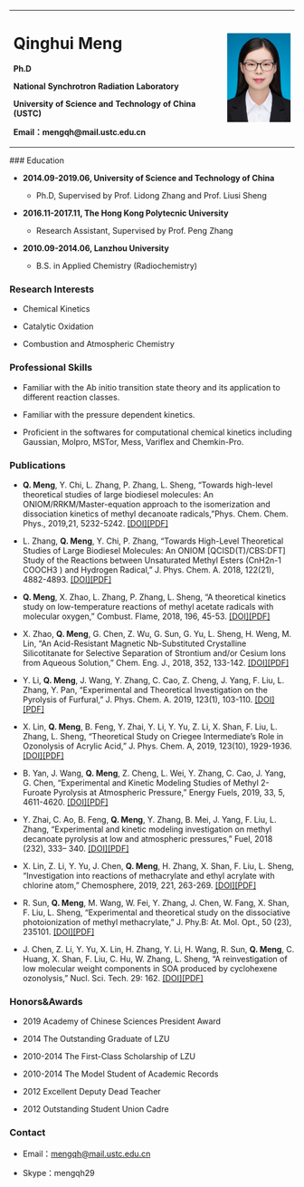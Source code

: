 <div>
<table border="0">
  <tr>
    <td>
      <h1>Qinghui Meng</h1>
      <p><b>Ph.D </b></p>
      <p><b>National Synchrotron Radiation Laboratory</b></p>
	  <p><b>University of Science and Technology of China (USTC)</b></p>
      <p><b>Email：mengqh@mail.ustc.edu.cn</b></p>
      <!-- <p><b>Address：USTC, Hefei, Anhui, 230027, China</b></p> -->
      <!-- <a href="/index.html">中文版</a> -->
    </td>
    <td width="25%">
      <img src="/mengqh.jpg" width="100%">
    </td>
  </tr>
</table>
</div>
### Education

- **2014.09-2019.06, University of Science and Technology of China**
	
	- Ph.D, Supervised by Prof. Lidong Zhang and Prof. Liusi Sheng


- **2016.11-2017.11, The Hong Kong Polytecnic University**
	
	- Research Assistant, Supervised by Prof. Peng Zhang


- **2010.09-2014.06, Lanzhou University**
	
	- B.S. in Applied Chemistry (Radiochemistry)

### Research Interests

- Chemical Kinetics 

- Catalytic Oxidation

- Combustion and Atmospheric Chemistry

### Professional Skills

- Familiar with the Ab initio transition state theory and its application to different reaction classes.

- Familiar with the pressure dependent kinetics.

- Proficient in the softwares for computational chemical kinetics including Gaussian, Molpro, MSTor, Mess, Variflex and Chemkin-Pro.

### Publications
- **Q. Meng**, Y. Chi, L. Zhang, P. Zhang, L. Sheng, “Towards high-level theoretical studies of large biodiesel molecules: An ONIOM/RRKM/Master-equation approach to the isomerization and dissociation kinetics of methyl decanoate radicals,”Phys. Chem. Chem. Phys., 2019,21, 5232-5242. [[DOI]](https://doi.org/10.1039/C8CP05593A)[[PDF]](./publications/11.pdf)

- L. Zhang, **Q. Meng**, Y. Chi, P. Zhang, “Towards High-Level Theoretical Studies of Large Biodiesel Molecules: An ONIOM [QCISD(T)/CBS:DFT] Study of the Reactions between Unsaturated Methyl Esters (CnH2n-1 COOCH3 ) and Hydrogen Radical,” J. Phys. Chem. A. 2018, 122(21), 4882-4893. [[DOI]](https://doi.org/10.1021/acs.jpca.8b02327)[[PDF]](./publications/10.pdf)


- **Q. Meng**, X. Zhao, L. Zhang, P. Zhang, L. Sheng, “A theoretical kinetics study on low-temperature reactions of methyl acetate radicals with molecular oxygen,” Combust. Flame, 2018, 196, 45-53. [[DOI]](https://doi.org/10.1016/j.combustflame.2018.05.023)[[PDF]](./publications/9.pdf)
 
- X. Zhao, **Q. Meng**, G. Chen, Z. Wu, G. Sun, G. Yu, L. Sheng, H. Weng, M. Lin, “An Acid-Resistant Magnetic Nb-Substituted Crystalline Silicotitanate for Selective Separation of Strontium and/or Cesium Ions from Aqueous Solution,” Chem. Eng. J., 2018, 352, 133-142. [[DOI]](https://doi.org/10.1016/j.cej.2018.06.175)[[PDF]](./publications/8.pdf)

- Y. Li, **Q. Meng**, J. Wang, Y. Zhang, C. Cao, Z. Cheng, J. Yang, F. Liu, L. Zhang, Y. Pan, “Experimental and Theoretical Investigation on the Pyrolysis of Furfural,” J. Phys. Chem. A. 2019, 123(1), 103-110. [[DOI]](https://doi.org/10.1021/acs.jpca.8b06261)[[PDF]](./publications/7.pdf)

- X. Lin, **Q. Meng**, B. Feng, Y. Zhai, Y. Li, Y. Yu, Z. Li, X. Shan, F. Liu, L. Zhang, L. Sheng, “Theoretical Study on Criegee Intermediate’s Role in Ozonolysis of Acrylic Acid,” J. Phys. Chem. A, 2019, 123(10), 1929-1936. [[DOI]](https://doi.org/10.1021/acs.jpca.8b11671)[[PDF]](./publications/6.pdf)

- B. Yan, J. Wang, **Q. Meng**, Z. Cheng, L. Wei, Y. Zhang, C. Cao, J. Yang, G. Chen, “Experimental and Kinetic Modeling Studies of Methyl 2-Furoate Pyrolysis at Atmospheric Pressure,” Energy Fuels, 2019, 33, 5, 4611-4620. 
[[DOI]](https://doi.org/10.1021/acs.energyfuels.9b00367)[[PDF]](./publications/5.pdf)

- Y. Zhai, C. Ao, B. Feng, **Q. Meng**, Y. Zhang, B. Mei, J. Yang, F. Liu, L. Zhang, “Experimental and kinetic modeling investigation on methyl decanoate pyrolysis at low and atmospheric pressures,” Fuel, 2018 (232), 333– 340. [[DOI]](https://doi.org/10.1016/j.fuel.2018.05.145)[[PDF]](./publications/4.pdf)

- X. Lin, Z. Li, Y. Yu, J. Chen, **Q. Meng**, H. Zhang, X. Shan, F. Liu, L. Sheng, “Investigation into reactions of methacrylate and ethyl acrylate with chlorine atom,” Chemosphere, 2019, 221, 263-269. [[DOI]](https://doi.org/10.1016/j.chemosphere.2018.12.202)[[PDF]](./publications/3.pdf)

- R. Sun, **Q. Meng**, M. Wang, W. Fei, Y. Zhang, J. Chen, W. Fang, X. Shan, F. Liu, L. Sheng, “Experimental and theoretical study on the dissociative photoionization of methyl methacrylate,” J. Phy.B: At. Mol. Opt., 50 (23), 235101. [[DOI]](https://doi.org/10.1088/1361-6455/aa92d4)[[PDF]](./publications/2.pdf)

- J. Chen, Z. Li, Y. Yu, X. Lin, H. Zhang, Y. Li, H. Wang, R. Sun, **Q. Meng**, C. Huang, X. Shan, F. Liu, C. Hu, W. Zhang, L. Sheng, “A reinvestigation of low molecular weight components in SOA produced by cyclohexene ozonolysis,” Nucl. Sci. Tech. 29: 162. [[DOI]](https://doi.org/10.1007/s41365-018-0491-0)[[PDF]](./publications/1.pdf)


### Honors&Awards
- 2019			Academy of Chinese Sciences President Award

- 2014			The Outstanding Graduate of LZU

- 2010-2014		The First-Class Scholarship of LZU

- 2010-2014		The Model Student of Academic Records

- 2012			Excellent Deputy Dead Teacher 

- 2012			Outstanding Student Union Cadre


### Contact
- Email：mengqh@mail.ustc.edu.cn

- Skype：mengqh29